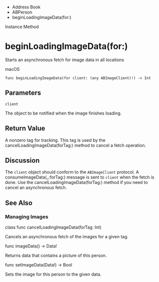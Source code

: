 

- Address Book
- ABPerson
-  beginLoadingImageData(for:) 

Instance Method

# beginLoadingImageData(for:)

Starts an asynchronous fetch for image data in all locations

macOS

``` source
func beginLoadingImageData(for client: (any ABImageClient)!) -> Int
```

## Parameters 

`client`  

The object to be notified when the image finishes loading.

## Return Value

A nonzero tag for tracking. This tag is used by the cancelLoadingImageData(forTag:) method to cancel a fetch operation.

## Discussion

The `client` object should conform to the `ABImageClient` protocol. A consumeImageData(_:forTag:) message is sent to `client` when the fetch is done. Use the cancelLoadingImageData(forTag:) method if you need to cancel an asynchronous fetch.

## See Also

### Managing Images

class func cancelLoadingImageData(forTag: Int)

Cancels an asynchronous fetch of the images for a given tag.

func imageData() -> Data!

Returns data that contains a picture of this person.

func setImageData(Data!) -> Bool

Sets the image for this person to the given data.

